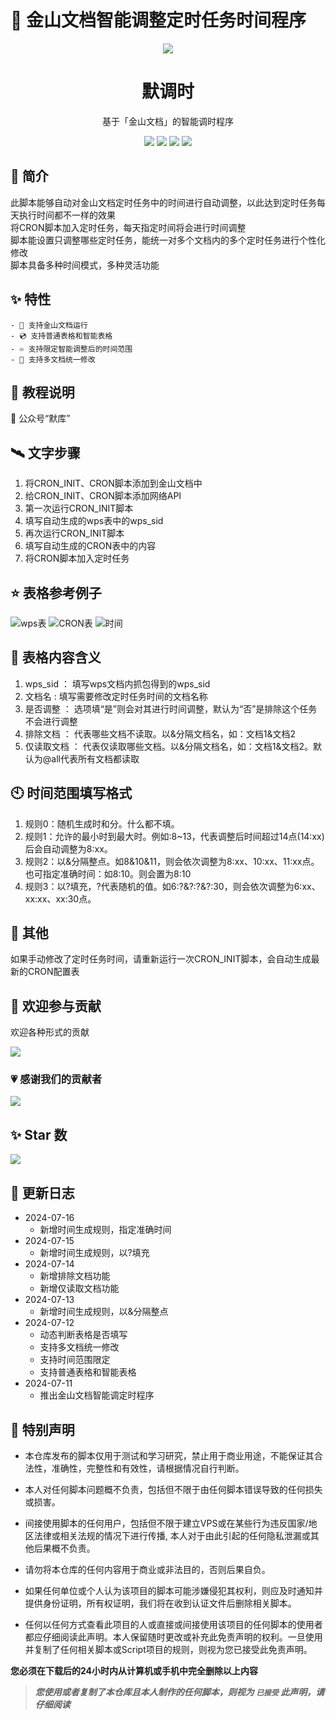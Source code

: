 # 🎉 金山文档智能调整定时任务时间程序
<div align="center">
    <img src="https://socialify.git.ci/imoki/wpscron/image?description=1&font=Rokkitt&forks=1&issues=1&language=1&owner=1&pattern=Circuit%20Board&pulls=1&stargazers=1&theme=Dark">
<h1>默调时</h1>
基于「金山文档」的智能调时程序

<div id="shield">

[![][github-stars-shield]][github-stars-link]
[![][github-forks-shield]][github-forks-link]
[![][github-issues-shield]][github-issues-link]
[![][github-contributors-shield]][github-contributors-link]

<!-- SHIELD GROUP -->
</div>
</div>

## 🎊 简介
此脚本能够自动对金山文档定时任务中的时间进行自动调整，以此达到定时任务每天执行时间都不一样的效果  
将CRON脚本加入定时任务，每天指定时间将会进行时间调整  
脚本能设置只调整哪些定时任务，能统一对多个文档内的多个定时任务进行个性化修改  
脚本具备多种时间模式，多种灵活功能  

## ✨ 特性
    - 📀 支持金山文档运行
    - 💿 支持普通表格和智能表格
    - ♾️ 支持限定智能调整后的时间范围
    - 💽 支持多文档统一修改
    

## 🍨 教程说明
💬 公众号“默库”

## 🛰️ 文字步骤
1. 将CRON_INIT、CRON脚本添加到金山文档中
2. 给CRON_INIT、CRON脚本添加网络API
3. 第一次运行CRON_INIT脚本
4. 填写自动生成的wps表中的wps_sid
5. 再次运行CRON_INIT脚本
6. 填写自动生成的CRON表中的内容
7. 将CRON脚本加入定时任务

## ⭐ 表格参考例子
![wps表](https://s3.bmp.ovh/imgs/2024/07/14/9045db168c0875ee.png)
![CRON表](https://s3.bmp.ovh/imgs/2024/07/14/dc9fcfdf5ba3eb7c.png)
![时间](https://s3.bmp.ovh/imgs/2024/07/15/5b3b7904259cc1ac.png)

## 🧾 表格内容含义 
1. wps_sid ： 填写wps文档内抓包得到的wps_sid
2. 文档名 : 填写需要修改定时任务时间的文档名称
3. 是否调整 ： 选项填“是”则会对其进行时间调整，默认为“否”是排除这个任务不会进行调整
4. 排除文档 ： 代表哪些文档不读取。以&分隔文档名，如：文档1&文档2
5. 仅读取文档 ： 代表仅读取哪些文档。以&分隔文档名，如：文档1&文档2。默认为@all代表所有文档都读取

## 🕙 时间范围填写格式
1. 规则0：随机生成时和分。什么都不填。  
1. 规则1：允许的最小时到最大时。例如:8\~13，代表调整后时间超过14点(14:xx)后会自动调整为8:xx。  
2. 规则2：以&分隔整点。如8&10&11，则会依次调整为8:xx、10:xx、11:xx点。也可指定准确时间：如8:10。则会置为8:10  
3. 规则3：以?填充，?代表随机的值。如6:?&?:?&?:30，则会依次调整为6:xx、xx:xx、xx:30点。  


## 🚀 其他
如果手动修改了定时任务时间，请重新运行一次CRON_INIT脚本，会自动生成最新的CRON配置表

## 🤝 欢迎参与贡献
欢迎各种形式的贡献

[![][pr-welcome-shield]][pr-welcome-link]

### 💗 感谢我们的贡献者
[![][github-contrib-shield]][github-contrib-link]


## ✨ Star 数

[![][starchart-shield]][starchart-link]

## 📝 更新日志 
- 2024-07-16
    * 新增时间生成规则，指定准确时间
- 2024-07-15
    * 新增时间生成规则，以?填充
- 2024-07-14
    * 新增排除文档功能
    * 新增仅读取文档功能
- 2024-07-13
    * 新增时间生成规则，以&分隔整点
- 2024-07-12
    * 动态判断表格是否填写
    * 支持多文档统一修改
    * 支持时间范围限定
    * 支持普通表格和智能表格
- 2024-07-11
    * 推出金山文档智能调定时程序

## 📌 特别声明

- 本仓库发布的脚本仅用于测试和学习研究，禁止用于商业用途，不能保证其合法性，准确性，完整性和有效性，请根据情况自行判断。

- 本人对任何脚本问题概不负责，包括但不限于由任何脚本错误导致的任何损失或损害。

- 间接使用脚本的任何用户，包括但不限于建立VPS或在某些行为违反国家/地区法律或相关法规的情况下进行传播, 本人对于由此引起的任何隐私泄漏或其他后果概不负责。

- 请勿将本仓库的任何内容用于商业或非法目的，否则后果自负。

- 如果任何单位或个人认为该项目的脚本可能涉嫌侵犯其权利，则应及时通知并提供身份证明，所有权证明，我们将在收到认证文件后删除相关脚本。

- 任何以任何方式查看此项目的人或直接或间接使用该项目的任何脚本的使用者都应仔细阅读此声明。本人保留随时更改或补充此免责声明的权利。一旦使用并复制了任何相关脚本或Script项目的规则，则视为您已接受此免责声明。

**您必须在下载后的24小时内从计算机或手机中完全删除以上内容**

> ***您使用或者复制了本仓库且本人制作的任何脚本，则视为 `已接受` 此声明，请仔细阅读***

<!-- LINK GROUP -->
[github-codespace-link]: https://codespaces.new/imoki/wpscron
[github-codespace-shield]: https://github.com/imoki/wpscron/blob/main/images/codespaces.png?raw=true
[github-contributors-link]: https://github.com/imoki/wpscron/graphs/contributors
[github-contributors-shield]: https://img.shields.io/github/contributors/imoki/wpscron?color=c4f042&labelColor=black&style=flat-square
[github-forks-link]: https://github.com/imoki/wpscron/network/members
[github-forks-shield]: https://img.shields.io/github/forks/imoki/wpscron?color=8ae8ff&labelColor=black&style=flat-square
[github-issues-link]: https://github.com/imoki/wpscron/issues
[github-issues-shield]: https://img.shields.io/github/issues/imoki/wpscron?color=ff80eb&labelColor=black&style=flat-square
[github-stars-link]: https://github.com/imoki/wpscron/stargazers
[github-stars-shield]: https://img.shields.io/github/stars/imoki/wpscron?color=ffcb47&labelColor=black&style=flat-square
[github-releases-link]: https://github.com/imoki/wpscron/releases
[github-releases-shield]: https://img.shields.io/github/v/release/imoki/wpscron?labelColor=black&style=flat-square
[github-release-date-link]: https://github.com/imoki/wpscron/releases
[github-release-date-shield]: https://img.shields.io/github/release-date/imoki/wpscron?labelColor=black&style=flat-square
[pr-welcome-link]: https://github.com/imoki/wpscron/pulls
[pr-welcome-shield]: https://img.shields.io/badge/🤯_pr_welcome-%E2%86%92-ffcb47?labelColor=black&style=for-the-badge
[github-contrib-link]: https://github.com/imoki/wpscron/graphs/contributors
[github-contrib-shield]: https://contrib.rocks/image?repo=imoki%2Fsign_script
[docker-pull-shield]: https://img.shields.io/docker/pulls/imoki/wpscron?labelColor=black&style=flat-square
[docker-pull-link]: https://hub.docker.com/repository/docker/imoki/wpscron
[docker-size-shield]: https://img.shields.io/docker/image-size/imoki/wpscron?labelColor=black&style=flat-square
[docker-size-link]: https://hub.docker.com/repository/docker/imoki/wpscron
[docker-stars-shield]: https://img.shields.io/docker/stars/imoki/wpscron?labelColor=black&style=flat-square
[docker-stars-link]: https://hub.docker.com/repository/docker/imoki/wpscron
[starchart-shield]: https://api.star-history.com/svg?repos=imoki/wpscron&type=Date
[starchart-link]: https://api.star-history.com/svg?repos=imoki/wpscron&type=Date

